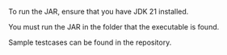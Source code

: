 To run the JAR, ensure that you have JDK 21 installed.

You must run the JAR in the folder that the executable is found.

Sample testcases can be found in the repository.
